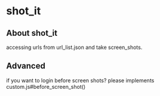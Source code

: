 # shot_it

## About shot_it
accessing urls from url_list.json
and take screen_shots.

## Advanced
if you want to login before screen shots?
please implements custom.js#before_screen_shot()
